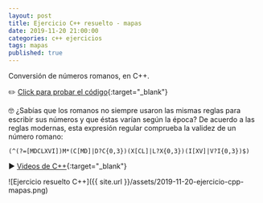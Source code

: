 ```yaml
---
layout: post
title: Ejercicio C++ resuelto - mapas
date: 2019-11-20 21:00:00
categories: c++ ejercicios
tags: mapas
published: true
---
```


Conversión de números romanos, en C++.

✏️ [Click para probar el código](https://repl.it/@programacionde1/Numero-romano-a-decimal){:target="_blank"}

🤓 ¿Sabías que los romanos no siempre usaron las mismas reglas para escribir sus números y que éstas varían según la época? De acuerdo a las reglas modernas, esta expresión regular comprueba la validez de un número romano:
<pre><code>(^(?=[MDCLXVI])M*(C[MD]|D?C{0,3})(X[CL]|L?X{0,3})(I[XV]|V?I{0,3})$)</code></pre>

▶️ [Videos de C++](www.youtube.com/playlist?list=PLb_E6BNMg5j65aaxqcuz93MnGA06BYrhr){:target="_blank"}

![Ejercicio resuelto C++]({{ site.url }}/assets/2019-11-20-ejercicio-cpp-mapas.png)
